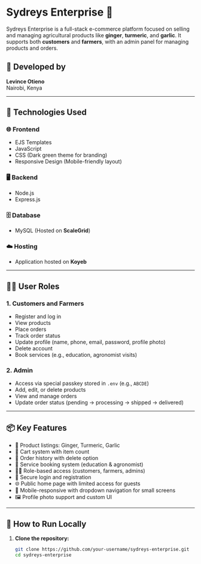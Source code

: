 # Sydreys Enterprise 🌱

Sydreys Enterprise is a full-stack e-commerce platform focused on selling and managing agricultural products like **ginger**, **turmeric**, and **garlic**. It supports both **customers** and **farmers**, with an admin panel for managing products and orders.

## 👤 Developed by
**Levince Otieno**  
Nairobi, Kenya

---

## 🔧 Technologies Used

### 🌐 Frontend
- EJS Templates
- JavaScript
- CSS (Dark green theme for branding)
- Responsive Design (Mobile-friendly layout)

### 🖥️ Backend
- Node.js
- Express.js

### 🗄️ Database
- MySQL (Hosted on **ScaleGrid**)

### ☁️ Hosting
- Application hosted on **Koyeb**

---

## 👨‍💼 User Roles

### 1. Customers and Farmers
- Register and log in
- View products
- Place orders
- Track order status
- Update profile (name, phone, email, password, profile photo)
- Delete account
- Book services (e.g., education, agronomist visits)

### 2. Admin
- Access via special passkey stored in `.env` (e.g., `ABCDE`)
- Add, edit, or delete products
- View and manage orders
- Update order status (pending → processing → shipped → delivered)

---

## 📦 Key Features

- 🌱 Product listings: Ginger, Turmeric, Garlic
- 🛒 Cart system with item count
- 🧾 Order history with delete option
- 📅 Service booking system (education & agronomist)
- 🧑‍🌾 Role-based access (customers, farmers, admins)
- 🔐 Secure login and registration
- 🌐 Public home page with limited access for guests
- 📱 Mobile-responsive with dropdown navigation for small screens
- 🖼️ Profile photo support and custom UI

---

## 🧪 How to Run Locally

1. **Clone the repository:**
   ```bash
   git clone https://github.com/your-username/sydreys-enterprise.git
   cd sydreys-enterprise
